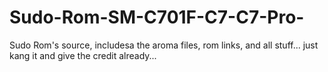 # Sudo-Rom-SM-C701F-C7-C7-Pro-
Sudo Rom's source, includesa the aroma files, rom links, and all stuff... just kang it and give the credit already...
